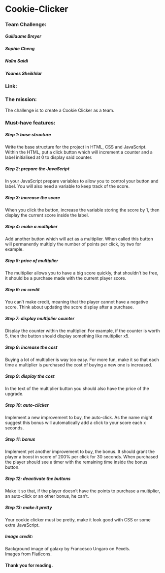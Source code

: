 # Cookie-Clicker
### Team Challenge: 
##### Guillaume Breyer     
##### Sophie Cheng   
##### Naïm Saidi 
##### Younes Sheikhlar
   
### Link:  
   
### The mission:     
 The challenge is to create a Cookie Clicker as a team.     

### Must-have features:     
##### Step 1: base structure     
Write the base structure for the project in HTML, CSS and JavaScript. Within the HTML, put a click button which will increment a counter and a label initialised at 0 to display said counter.

##### Step 2: prepare the JavaScript     
In your JavaScript prepare variables to allow you to control your button and label. You will also need a variable to keep track of the score.

##### Step 3: increase the score     
When you click the button, increase the variable storing the score by 1, then display the current score inside the label.

##### Step 4: make a multiplier     
Add another button which will act as a multiplier. When called this button will permanently multiply the number of points per click, by two for example.

##### Step 5: price of multiplier      
The multiplier allows you to have a big score quickly, that shouldn’t be free, it should be a purchase made with the current player score.

##### Step 6: no credit           
You can’t make credit, meaning that the player cannot have a negative score. Think about updating the score display after a purchase.

##### Step 7: display multiplier counter      
Display the counter within the multiplier. For example, if the counter is worth 5, then the button should display something like multiplier x5.

##### Step 8: increase the cost        
Buying a lot of multiplier is way too easy. For more fun, make it so that each time a multiplier is purchased the cost of buying a new one is increased.

##### Step 9: display the cost        
In the text of the multiplier button you should also have the price of the upgrade.

##### Step 10: auto-clicker      
Implement a new improvement to buy, the auto-click. As the name might suggest this bonus will automatically add a click to your score each x seconds.

##### Step 11: bonus       
Implement yet another improvement to buy, the bonus. It should grant the player a boost in score of 200% per click for 30 seconds. When purchased the player should see a timer with the remaining time inside the bonus button.

##### Step 12: deactivate the buttons       
Make it so that, if the player doesn’t have the points to purchase a multiplier, an auto-click or an other bonus, he can’t.

##### Step 13: make it pretty        
Your cookie clicker must be pretty, make it look good with CSS or some extra JavaScript.

##### Image credit:
Background  image of galaxy by Francesco Ungaro on Pexels.   
Images from FlatIcons.      

#### Thank you for reading. 
